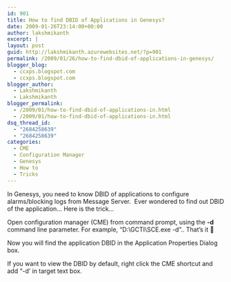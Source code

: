 ```yaml
---
id: 901
title: How to find DBID of Applications in Genesys?
date: 2009-01-26T23:14:00+00:00
author: lakshmikanth
excerpt: |
layout: post
guid: http://lakshmikanth.azurewebsites.net/?p=901
permalink: /2009/01/26/how-to-find-dbid-of-applications-in-genesys/
blogger_blog:
  - ccxps.blogspot.com
  - ccxps.blogspot.com
blogger_author:
  - Lakshmikanth
  - Lakshmikanth
blogger_permalink:
  - /2009/01/how-to-find-dbid-of-applications-in.html
  - /2009/01/how-to-find-dbid-of-applications-in.html
dsq_thread_id:
  - "2684258639"
  - "2684258639"
categories:
  - CME
  - Configuration Manager
  - Genesys
  - How to
  - Tricks
---
```

In Genesys, you need to know DBID of applications to configure alarms/blocking logs from Message Server.  Ever wondered to find out DBID of the application&#8230; Here is the trick&#8230;

Open configuration manager (CME) from command prompt, using the **-d** command line parameter. For example, &#8220;D:\GCTI\SCE.exe -d&#8221;.. That&#8217;s it 🙂

Now you will find the application DBID in the Application Properties Dialog box.

If you want to view the DBID by default, right click the CME shortcut and add &#8220;-d&#8217; in target text box.